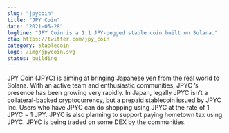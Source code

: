 ```yaml
---
slug: "jpycoin"
title: "JPY Coin"
date: "2021-05-28"
logline: "JPY Coin is a 1:1 JPY-pegged stable coin built on Solana."
cta: https://twitter.com/jpy_coin
category: stablecoin
logo: /img/jpycoin.svg
status: building
---
```


JPY Coin (JPYC) is aiming at bringing Japanese yen from the real world to Solana. With an active team and enthusiastic communities, JPYC ’s presence has been growing very rapidly. In Japan, legally JPYC isn’t a collateral-backed cryptocurrency, but a prepaid stablecoin issued by JPYC Inc. Users who have JPYC can do shopping using JPYC at the rate of 1 JPYC = 1 JPY. JPYC is also planning to support paying hometown tax using JPYC. JPYC is being traded on some DEX by the communities.
